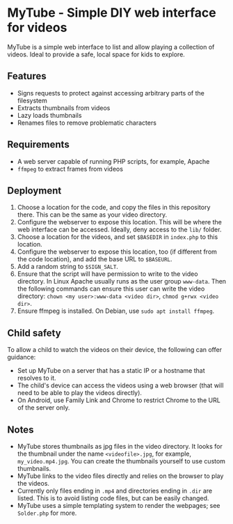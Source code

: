 
# MyTube - Simple DIY web interface for videos

MyTube is a simple web interface to list and allow playing a collection of videos.
Ideal to provide a safe, local space for kids to explore.

## Features

- Signs requests to protect against accessing arbitrary parts of the filesystem
- Extracts thumbnails from videos
- Lazy loads thumbnails
- Renames files to remove problematic characters

## Requirements

- A web server capable of running PHP scripts, for example, Apache
- `ffmpeg` to extract frames from videos

## Deployment

1. Choose a location for the code, and copy the files in this repository there. This can be the same as your video directory.
2. Configure the webserver to expose this location. This will be where the web interface can be accessed. Ideally, deny access to the `lib/` folder.
3. Choose a location for the videos, and set `$BASEDIR` in `index.php` to this location.
4. Configure the webserver to expose this location, too (if different from the code location), and add the base URL to `$BASEURL`.
5. Add a random string to `$SIGN_SALT`.
6. Ensure that the script will have permission to write to the video directory. In Linux Apache usually runs as the user group `www-data`. Then the following commands can ensure this user can write the video directory: `chown <my user>:www-data <video dir>`, `chmod g+rwx <video dir>`.
7. Ensure ffmpeg is installed. On Debian, use `sudo apt install ffmpeg`.

## Child safety

To allow a child to watch the videos on their device, the following can offer guidance:
- Set up MyTube on a server that has a static IP or a hostname that resolves to it.
- The child's device can access the videos using a web browser (that will need to be able to play the videos directly).
- On Android, use Family Link and Chrome to restrict Chrome to the URL of the server only.

## Notes

- MyTube stores thumbnails as jpg files in the video directory. It looks for the thumbnail under the name `<videofile>.jpg`, for example, `my_video.mp4.jpg`. You can create the thumbnails yourself to use custom thumbnails.
- MyTube links to the video files directly and relies on the browser to play the videos.
- Currently only files ending in `.mp4` and directories ending in `.dir` are listed. This is to avoid listing code files, but can be easily changed.
- MyTube uses a simple templating system to render the webpages; see `Solder.php` for more.
